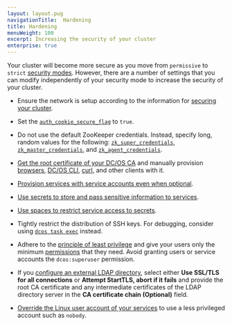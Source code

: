 ```yaml
---
layout: layout.pug
navigationTitle:  Hardening
title: Hardening
menuWeight: 100
excerpt: Increasing the security of your cluster
enterprise: true
---
```

<!-- The source repository for this topic is https://github.com/dcos/dcos-docs-site -->


Your cluster will become more secure as you move from `permissive` to `strict` [security modes](/1.12/security/ent/#security-modes). However, there are a number of settings that you can modify independently of your security mode to increase the security of your cluster.

- Ensure the network is setup according to the information for [securing your cluster](/1.12/administering-clusters/securing-your-cluster/).

- <a name="secure-flag"></a>Set the [`auth_cookie_secure_flag`](/1.12/installing/production/advanced-configuration/configuration-reference/#auth-cookie-secure-flag-enterprise) to `true`.

- <a name="zk"></a>Do not use the default ZooKeeper credentials. Instead, specify long, random values for the following: [`zk_super_credentials`](/1.12/installing/ent/custom/configuration/configuration-parameters/#zk-superuser), [`zk_master_credentials`](/1.12/installing/ent/custom/configuration/configuration-parameters/#zk-master), and [`zk_agent_credentials`](/1.12/installing/ent/custom/configuration/configuration-parameters/#zk-agent).

- [Get the root certificate of your DC/OS CA](/1.12/security/ent/tls-ssl/get-cert/#oob) and manually provision [browsers](/1.12/security/ent/tls-ssl/ca-trust-browser/), [DC/OS CLI](/1.12/security/ent/tls-ssl/ca-trust-cli/), [curl](/1.12/security/ent/tls-ssl/ca-trust-curl/), and other clients with it.

- [Provision services with service accounts even when optional](/1.12/security/ent/service-auth/).

- [Use secrets to store and pass sensitive information to services](/1.12/security/ent/secrets/).

- [Use spaces to restrict service access to secrets](/1.12//security/ent/#spaces).

- Tightly restrict the distribution of SSH keys. For debugging, consider using [`dcos task exec`](/1.12/monitoring/debugging/) instead.

- Adhere to the [principle of least privilege](http://searchsecurity.techtarget.com/definition/principle-of-least-privilege-POLP) and give your users only the minimum [permissions](/1.12/security/ent/perms-reference/) that they need. Avoid granting users or service accounts the `dcos:superuser` permission.

- If you [configure an external LDAP directory](/1.12/security/ent/ldap/ldap-conn/), select either **Use SSL/TLS for all connections** or **Attempt StartTLS, abort if it fails** and provide the root CA certificate and any intermediate certificates of the LDAP directory server in the **CA certificate chain (Optional)** field.

- [Override the Linux user account of your services](/1.12/security/ent/users-groups/config-linux-user/) to use a less privileged account such as `nobody`.

